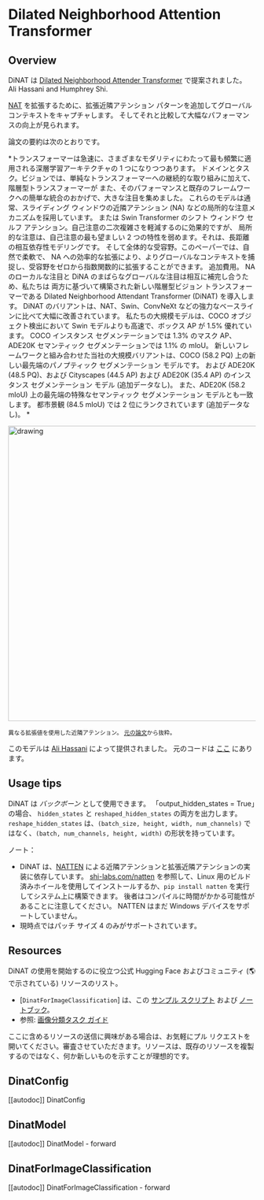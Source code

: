 <!--Copyright 2022 The HuggingFace Team. All rights reserved.

Licensed under the Apache License, Version 2.0 (the "License"); you may not use this file except in compliance with
the License. You may obtain a copy of the License at

http://www.apache.org/licenses/LICENSE-2.0

Unless required by applicable law or agreed to in writing, software distributed under the License is distributed on
an "AS IS" BASIS, WITHOUT WARRANTIES OR CONDITIONS OF ANY KIND, either express or implied. See the License for the
specific language governing permissions and limitations under the License.

⚠️ Note that this file is in Markdown but contain specific syntax for our doc-builder (similar to MDX) that may not be
rendered properly in your Markdown viewer.

-->

# Dilated Neighborhood Attention Transformer

## Overview

DiNAT は [Dilated Neighborhood Attender Transformer](https://arxiv.org/abs/2209.15001) で提案されました。
Ali Hassani and Humphrey Shi.

[NAT](nat) を拡張するために、拡張近隣アテンション パターンを追加してグローバル コンテキストをキャプチャします。
そしてそれと比較して大幅なパフォーマンスの向上が見られます。

論文の要約は次のとおりです。

*トランスフォーマーは急速に、さまざまなモダリティにわたって最も頻繁に適用される深層学習アーキテクチャの 1 つになりつつあります。
ドメインとタスク。ビジョンでは、単純なトランスフォーマーへの継続的な取り組みに加えて、階層型トランスフォーマーが
また、そのパフォーマンスと既存のフレームワークへの簡単な統合のおかげで、大きな注目を集めました。
これらのモデルは通常、スライディング ウィンドウの近隣アテンション (NA) などの局所的な注意メカニズムを採用しています。
または Swin Transformer のシフト ウィンドウ セルフ アテンション。自己注意の二次複雑さを軽減するのに効果的ですが、
局所的な注意は、自己注意の最も望ましい 2 つの特性を弱めます。それは、長距離の相互依存性モデリングです。
そして全体的な受容野。このペーパーでは、自然で柔軟で、
NA への効率的な拡張により、よりグローバルなコンテキストを捕捉し、受容野をゼロから指数関数的に拡張することができます。
追加費用。 NA のローカルな注目と DiNA のまばらなグローバルな注目は相互に補完し合うため、私たちは
両方に基づいて構築された新しい階層型ビジョン トランスフォーマーである Dilated Neighborhood Attendant Transformer (DiNAT) を導入します。
DiNAT のバリアントは、NAT、Swin、ConvNeXt などの強力なベースラインに比べて大幅に改善されています。
私たちの大規模モデルは、COCO オブジェクト検出において Swin モデルよりも高速で、ボックス AP が 1.5% 優れています。
COCO インスタンス セグメンテーションでは 1.3% のマスク AP、ADE20K セマンティック セグメンテーションでは 1.1% の mIoU。
新しいフレームワークと組み合わせた当社の大規模バリアントは、COCO (58.2 PQ) 上の新しい最先端のパノプティック セグメンテーション モデルです。
および ADE20K (48.5 PQ)、および Cityscapes (44.5 AP) および ADE20K (35.4 AP) のインスタンス セグメンテーション モデル (追加データなし)。
また、ADE20K (58.2 mIoU) 上の最先端の特殊なセマンティック セグメンテーション モデルとも一致します。
都市景観 (84.5 mIoU) では 2 位にランクされています (追加データなし)。 *


<img
src="https://hf-mirror.com/datasets/huggingface/documentation-images/resolve/main/dilated-neighborhood-attention-pattern.jpg"
alt="drawing" width="600"/>

<small> 異なる拡張値を使用した近隣アテンション。
<a href="https://arxiv.org/abs/2209.15001">元の論文</a>から抜粋。</small>

このモデルは [Ali Hassani](https://hf-mirror.com/alihassanijr) によって提供されました。
元のコードは [ここ](https://github.com/SHI-Labs/Neighborhood-Attendance-Transformer) にあります。

## Usage tips

DiNAT は *バックボーン* として使用できます。 「output_hidden_​​states = True」の場合、
`hidden_​​states` と `reshaped_hidden_​​states` の両方を出力します。 `reshape_hidden_​​states` は、`(batch_size, height, width, num_channels)` ではなく、`(batch, num_channels, height, width)` の形状を持っています。

ノート：
- DiNAT は、[NATTEN](https://github.com/SHI-Labs/NATTEN/) による近隣アテンションと拡張近隣アテンションの実装に依存しています。
[shi-labs.com/natten](https://shi-labs.com/natten) を参照して、Linux 用のビルド済みホイールを使用してインストールするか、`pip install natten` を実行してシステム上に構築できます。
後者はコンパイルに時間がかかる可能性があることに注意してください。 NATTEN はまだ Windows デバイスをサポートしていません。
- 現時点ではパッチ サイズ 4 のみがサポートされています。

## Resources

DiNAT の使用を開始するのに役立つ公式 Hugging Face およびコミュニティ (🌎 で示されている) リソースのリスト。

<PipelineTag pipeline="image-classification"/>


- [`DinatForImageClassification`] は、この [サンプル スクリプト](https://github.com/huggingface/transformers/tree/main/examples/pytorch/image-classification) および [ノートブック](https://colab.research.google.com/github/huggingface/notebooks/blob/main/examples/image_classification.ipynb)。
- 参照: [画像分類タスク ガイド](../tasks/image_classification)

ここに含めるリソースの送信に興味がある場合は、お気軽にプル リクエストを開いてください。審査させていただきます。リソースは、既存のリソースを複製するのではなく、何か新しいものを示すことが理想的です。

## DinatConfig

[[autodoc]] DinatConfig

## DinatModel

[[autodoc]] DinatModel
    - forward

## DinatForImageClassification

[[autodoc]] DinatForImageClassification
    - forward
